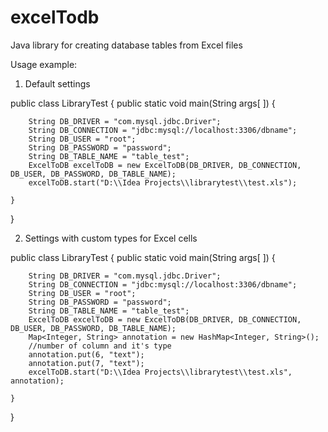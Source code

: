 excelTodb
=========

Java library for creating database tables from Excel files

Usage example: 

1. Default settings

public class LibraryTest {
    public static void main(String args[ ])
    {

        String DB_DRIVER = "com.mysql.jdbc.Driver";
        String DB_CONNECTION = "jdbc:mysql://localhost:3306/dbname";
        String DB_USER = "root";
        String DB_PASSWORD = "password";
        String DB_TABLE_NAME = "table_test";
        ExcelToDB excelToDB = new ExcelToDB(DB_DRIVER, DB_CONNECTION, DB_USER, DB_PASSWORD, DB_TABLE_NAME);
        excelToDB.start("D:\\Idea Projects\\librarytest\\test.xls");
        
    }
}


2. Settings with custom types for Excel cells

public class LibraryTest {
    public static void main(String args[ ])
    {

        String DB_DRIVER = "com.mysql.jdbc.Driver";
        String DB_CONNECTION = "jdbc:mysql://localhost:3306/dbname";
        String DB_USER = "root";
        String DB_PASSWORD = "password";
        String DB_TABLE_NAME = "table_test";
        ExcelToDB excelToDB = new ExcelToDB(DB_DRIVER, DB_CONNECTION, DB_USER, DB_PASSWORD, DB_TABLE_NAME);
        Map<Integer, String> annotation = new HashMap<Integer, String>();
        //number of column and it's type
        annotation.put(6, "text");
        annotation.put(7, "text");
        excelToDB.start("D:\\Idea Projects\\librarytest\\test.xls", annotation);
     
    }
}
